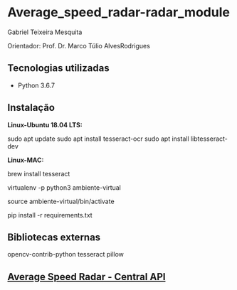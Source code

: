 # Average_speed_radar-radar_module

Gabriel Teixeira Mesquita

Orientador: Prof. Dr. Marco Túlio AlvesRodrigues

## Tecnologias utilizadas
* Python 3.6.7

## Instalação

<b>Linux-Ubuntu 18.04 LTS:</b>

sudo apt update
sudo apt install tesseract-ocr
sudo apt install libtesseract-dev

<b>Linux-MAC:</b>

brew install tesseract

virtualenv -p python3 ambiente-virtual

source ambiente-virtual/bin/activate

pip install -r requirements.txt

## Bibliotecas externas

opencv-contrib-python
tesseract
pillow

## [Average Speed Radar - Central API](https://github.com/fnoquiq/average_speed_radar-central_api)
